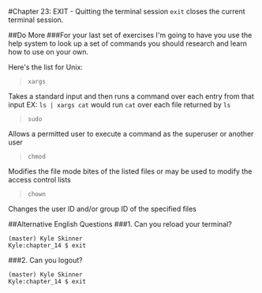 #Chapter 23: EXIT - Quitting the terminal session
`exit` closes the current terminal session.

##Do More
###For your last set of exercises I'm going to have you use the help system to look up a set of commands you should research and learn how to use on your own.

Here's the list for Unix:
>`xargs`

Takes a standard input and then runs a command over each entry from that input
EX: `ls | xargs cat` would run `cat` over each file returned by `ls`

>`sudo`

Allows a permitted user to execute a command as the superuser or another user

>`chmod`

Modifies the file mode bites of the listed files or may be used to modify the access control lists

>`chown`

Changes the user ID and/or group ID of the specified files

##Alternative English Questions
###1. Can you reload your terminal?
```
(master) Kyle Skinner
Kyle:chapter_14 $ exit
```

###2. Can you logout?
```
(master) Kyle Skinner
Kyle:chapter_14 $ exit
```
